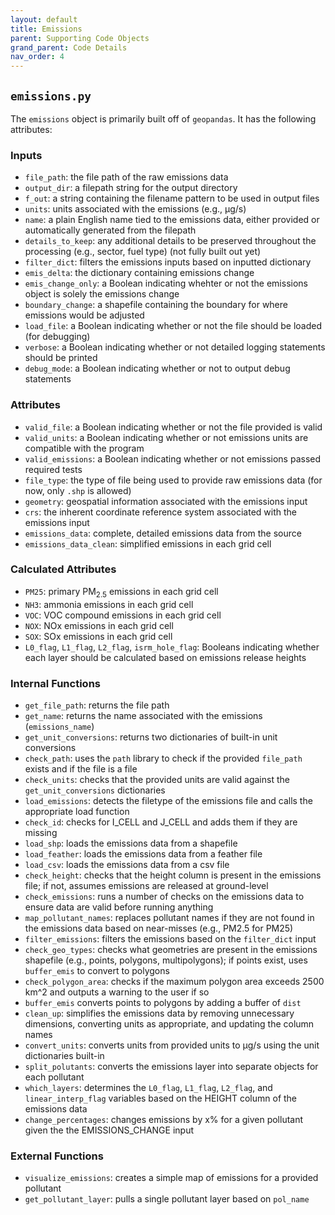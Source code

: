 ```yaml
---
layout: default
title: Emissions
parent: Supporting Code Objects
grand_parent: Code Details
nav_order: 4
---
```


## `emissions.py`
The `emissions` object is primarily built off of `geopandas`. It has the following attributes:

### Inputs
* `file_path`: the file path of the raw emissions data
* `output_dir`: a filepath string for the output directory
* `f_out`: a string containing the filename pattern to be used in output files
* `units`: units associated with the emissions (e.g., μg/s)
* `name`: a plain English name tied to the emissions data, either provided or automatically generated from the filepath
* `details_to_keep`: any additional details to be preserved throughout the processing (e.g., sector, fuel type) (not fully built out yet)
* `filter_dict`: filters the emissions inputs based on inputted dictionary 
* `emis_delta`: the dictionary containing emissions change
* `emis_change_only`: a Boolean indicating whehter or not the emissions object is solely the emissions change
* `boundary_change`: a shapefile containing the boundary for where emissions would be adjusted
* `load_file`: a Boolean indicating whether or not the file should be loaded (for debugging)
* `verbose`: a Boolean indicating whether or not detailed logging statements should be printed
* `debug_mode`: a Boolean indicating whether or not to output debug statements

### Attributes
* `valid_file`: a Boolean indicating whether or not the file provided is valid
* `valid_units`: a Boolean indicating whether or not emissions units are compatible with the program
* `valid_emissions`: a Boolean indicating whether or not emissions passed required tests
* `file_type`: the type of file being used to provide raw emissions data (for now, only `.shp` is allowed)
* `geometry`: geospatial information associated with the emissions input
* `crs`: the inherent coordinate reference system associated with the emissions input
* `emissions_data`: complete, detailed emissions data from the source
* `emissions_data_clean`: simplified emissions in each grid cell

### Calculated Attributes
* `PM25`: primary PM<sub>2.5</sub> emissions in each grid cell
* `NH3`: ammonia emissions in each grid cell
* `VOC`: VOC compound emissions in each grid cell
* `NOX`: NOx emissions in each grid cell
* `SOX`: SOx emissions in each grid cell
* `L0_flag`, `L1_flag`, `L2_flag`, `isrm_hole_flag`: Booleans indicating whether each layer should be calculated based on emissions release heights

### Internal Functions
* `get_file_path`: returns the file path
* `get_name`: returns the name associated with the emissions (`emissions_name`)
* `get_unit_conversions`: returns two dictionaries of built-in unit conversions
* `check_path`: uses the `path` library to check if the provided `file_path` exists and if the file is a file
* `check_units`: checks that the provided units are valid against the `get_unit_conversions` dictionaries
* `load_emissions`: detects the filetype of the emissions file and calls the appropriate load function
* `check_id`: checks for I_CELL and J_CELL and adds them if they are missing
* `load_shp`: loads the emissions data from a shapefile
* `load_feather`: loads the emissions data from a feather file
* `load_csv`: loads the emissions data from a csv file
* `check_height`: checks that the height column is present in the emissions file; if not, assumes emissions are released at ground-level
* `check_emissions`: runs a number of checks on the emissions data to ensure data are valid before running anything
* `map_pollutant_names`: replaces pollutant names if they are not found in the emissions data based on near-misses (e.g., PM2.5 for PM25)
* `filter_emissions`: filters the emissions based on the `filter_dict` input
* `check_geo_types`: checks what geometries are present in the emissions shapefile (e.g., points, polygons, multipolygons); if points exist, uses `buffer_emis` to convert to polygons
* `check_polygon_area`: checks if the maximum polygon area exceeds 2500 km^2 and outputs a warning to the user if so
* `buffer_emis` converts points to polygons by adding a buffer of `dist`
* `clean_up`: simplifies the emissions data by removing unnecessary dimensions, converting units as appropriate, and updating the column names
* `convert_units`: converts units from provided units to μg/s using the unit dictionaries built-in
* `split_polutants`: converts the emissions layer into separate objects for each pollutant
* `which_layers`: determines the `L0_flag`, `L1_flag`, `L2_flag`, and `linear_interp_flag` variables based on the HEIGHT column of the emissions data
* `change_percentages`: changes emissions by x% for a given pollutant given the the EMISSIONS_CHANGE input

### External Functions
* `visualize_emissions`: creates a simple map of emissions for a provided pollutant
* `get_pollutant_layer`: pulls a single pollutant layer based on `pol_name`


